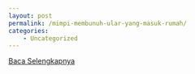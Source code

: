 ```yaml
---
layout: post
permalink: /mimpi-membunuh-ular-yang-masuk-rumah/
categories:
    - Uncategorized
---
```


[Baca Selengkapnya](/08)